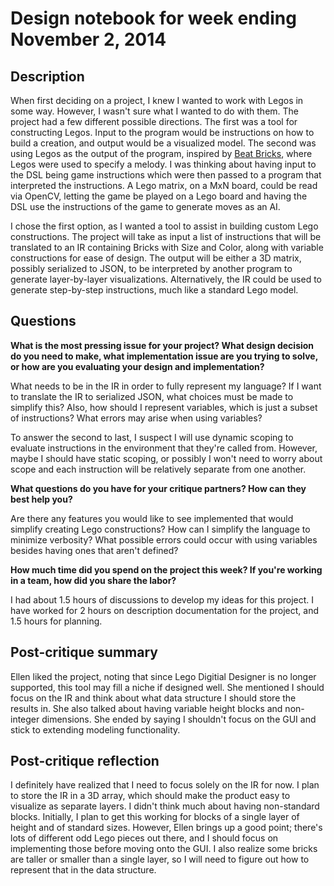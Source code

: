 # Design notebook for week ending November 2, 2014

## Description

When first deciding on a project, I knew I wanted to work with Legos in some way. However, I wasn't sure what I wanted to do with them. The project had a few different possible directions. The first was a tool for constructing Legos. Input to the program would be instructions on how to build a creation, and output would be a visualized model. The second was using Legos as the output of the program, inspired by [Beat Bricks](https://github.com/superquadratic/beat-bricks), where Legos were used to specify a melody. I was thinking about having input to the DSL being game instructions which were then passed to a program that interpreted the instructions. A Lego matrix, on a MxN board, could be read via OpenCV, letting the game be played on a Lego board and having the DSL use the instructions of the game to generate moves as an AI.

I chose the first option, as I wanted a tool to assist in building custom Lego constructions. The project will take as input a list of instructions that will be translated to an IR containing Bricks with Size and Color, along with variable constructions for ease of design. The output will be either a 3D matrix, possibly serialized to JSON, to be interpreted by another program to generate layer-by-layer visualizations. Alternatively, the IR could be used to generate step-by-step instructions, much like a standard Lego model.

## Questions

**What is the most pressing issue for your project? What design decision do
you need to make, what implementation issue are you trying to solve, or how
are you evaluating your design and implementation?**

What needs to be in the IR in order to fully represent my language? If I want to translate the IR to serialized JSON, what choices must be made to simplify this? Also, how should I represent variables, which is just a subset of instructions? What errors may arise when using variables?

To answer the second to last, I suspect I will use dynamic scoping to evaluate instructions in the environment that they're called from. However, maybe I should have static scoping, or possibly I won't need to worry about scope and each instruction will be relatively separate from one another.

**What questions do you have for your critique partners? How can they best help
you?**

Are there any features you would like to see implemented that would simplify creating Lego constructions? How can I simplify the language to minimize verbosity? What possible errors could occur with using variables besides having ones that aren't defined?

**How much time did you spend on the project this week? If you're working in a
team, how did you share the labor?**

I had about 1.5 hours of discussions to develop my ideas for this project. I have worked for 2 hours on description documentation for the project, and 1.5 hours for planning.

## Post-critique summary
Ellen liked the project, noting that since Lego Digitial Designer is no longer supported, this tool may fill a niche if designed well. She mentioned I should focus on the IR and think about what data structure I should store the results in. She also talked about having variable height blocks and non-integer dimensions. She ended by saying I shouldn't focus on the GUI and stick to extending modeling functionality.

## Post-critique reflection
I definitely have realized that I need to focus solely on the IR for now. I plan to store the IR in a 3D array, which should make the product easy to visualize as separate layers.
I didn't think much about having non-standard blocks. Initially, I plan to get this working for blocks of a single layer of height and of standard sizes. However, Ellen brings up a good point; there's lots of different odd Lego pieces out there, and I should focus on implementing those before moving onto the GUI. I also realize some bricks are taller or smaller than a single layer, so I will need to figure out how to represent that in the data structure. 
